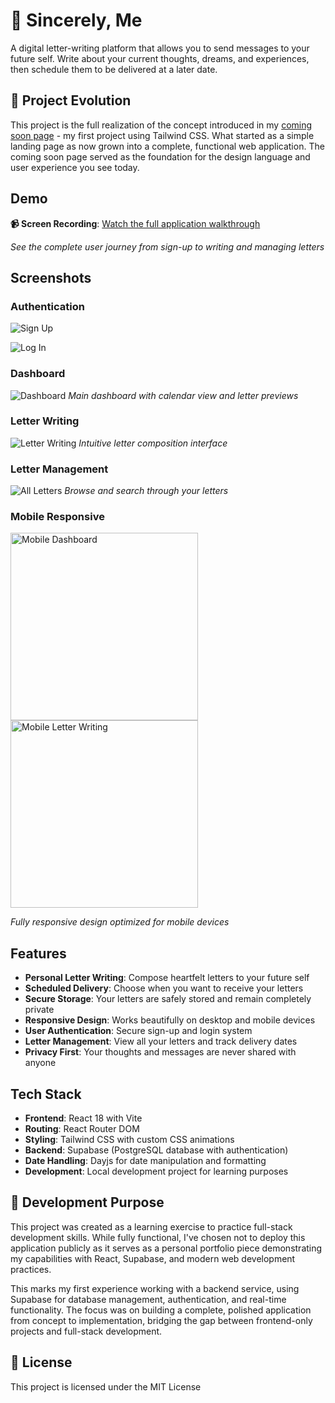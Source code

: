 # 💌 Sincerely, Me

A digital letter-writing platform that allows you to send messages to your future self. Write about your current thoughts, dreams, and experiences, then schedule them to be delivered at a later date.

## 📮 Project Evolution

This project is the full realization of the concept introduced in my [coming soon page](https://github.com/maryannintech/coming-soon-page) - my first project using Tailwind CSS. What started as a simple landing page as now grown into a complete, functional web application. The coming soon page served as the foundation for the design language and user experience you see today.

## Demo

**📹 Screen Recording**: [Watch the full application walkthrough](https://drive.google.com/file/d/1BCx4HNqNOhvzeL2KxWcT16YcWUfFXrem/view?usp=drive_link)

_See the complete user journey from sign-up to writing and managing letters_

## Screenshots

### Authentication

![Sign Up](screenshots/signin.png)

![Log In](screenshots/login.png)

### Dashboard

![Dashboard](screenshots/dashboard.png)
_Main dashboard with calendar view and letter previews_

### Letter Writing

![Letter Writing](screenshots/write-letter.png)
_Intuitive letter composition interface_

### Letter Management

![All Letters](screenshots/all-letters.png)
_Browse and search through your letters_

### Mobile Responsive

<img src="screenshots/mobile-dashboard.png" width="300" alt="Mobile Dashboard">
<img src="screenshots/mobile-write-letter.png" width="300" alt="Mobile Letter Writing">

_Fully responsive design optimized for mobile devices_

## Features

- **Personal Letter Writing**: Compose heartfelt letters to your future self
- **Scheduled Delivery**: Choose when you want to receive your letters
- **Secure Storage**: Your letters are safely stored and remain completely private
- **Responsive Design**: Works beautifully on desktop and mobile devices
- **User Authentication**: Secure sign-up and login system
- **Letter Management**: View all your letters and track delivery dates
- **Privacy First**: Your thoughts and messages are never shared with anyone

## Tech Stack

- **Frontend**: React 18 with Vite
- **Routing**: React Router DOM
- **Styling**: Tailwind CSS with custom CSS animations
- **Backend**: Supabase (PostgreSQL database with authentication)
- **Date Handling**: Dayjs for date manipulation and formatting
- **Development**: Local development project for learning purposes

## 🎯 Development Purpose

This project was created as a learning exercise to practice full-stack development skills. While fully functional, I've chosen not to deploy this application publicly as it serves as a personal portfolio piece demonstrating my capabilities with React, Supabase, and modern web development practices.

This marks my first experience working with a backend service, using Supabase for database management, authentication, and real-time functionality. The focus was on building a complete, polished application from concept to implementation, bridging the gap between frontend-only projects and full-stack development.

## 📄 License

This project is licensed under the MIT License 
